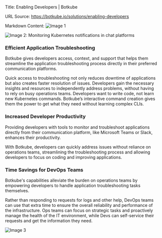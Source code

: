 Title: Enabling Developers | Botkube

URL Source: https://botkube.io/solutions/enabling-developers

Markdown Content:
![Image 1](https://cdn.prod.website-files.com/633705de6adaa38599d8e258/6661875bec6bd32dcfdda25e_bird_and_flame.png)

![Image 2: Monitoring Kubernetes notifications in chat platforms](https://cdn.prod.website-files.com/633705de6adaa38599d8e258/642da9080827c967a39b0043_automation_new.gif)

### Efficient Application Troubleshooting

Botkube gives developers access, context, and support that helps them streamline the application troubleshooting process directly in their preferred communication platforms.

Quick access to troubleshooting not only reduces downtime of applications but also creates faster resolution of issues. Developers gain the necessary insights and resources to independently address problems, without having to rely on busy operations teams. Developers want to write code, not learn new Kubernetes commands. Botkube’s interactive command creation gives them the power to get what they need without learning complex CLIs.

### Increased Developer Productivity

Providing developers with tools to monitor and troubleshoot applications directly from their communication platform, like Microsoft Teams or Slack, enhances their productivity.

With Botkube, developers can quickly address issues without reliance on operations teams, streamlining the troubleshooting process and allowing developers to focus on coding and improving applications.

### Time Savings for DevOps Teams

Botkube's capabilities alleviate the burden on operations teams by empowering developers to handle application troubleshooting tasks themselves.

Rather than responding to requests for logs and other help, DevOps teams can use that extra time to ensure the overall reliability and performance of the infrastructure. Ops teams can focus on strategic tasks and proactively manage the health of the IT environment, while Devs can self-service their requests and get the information they need.

![Image 3](https://cdn.prod.website-files.com/633705de6adaa38599d8e258/659eb989e788cf2f162b2c5f_Solutions-Botkube.webp)
